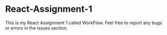 # React-Assignment-1
This is my React Assignment 1 called WorkFlow. Feel free to report any bugs or errors in the issues section.
